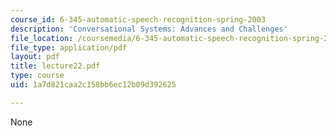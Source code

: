 ```yaml
---
course_id: 6-345-automatic-speech-recognition-spring-2003
description: 'Conversational Systems: Advances and Challenges'
file_location: /coursemedia/6-345-automatic-speech-recognition-spring-2003/1a7d821caa2c158bb6ec12b09d392625_lecture22.pdf
file_type: application/pdf
layout: pdf
title: lecture22.pdf
type: course
uid: 1a7d821caa2c158bb6ec12b09d392625

---
```

None